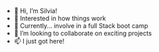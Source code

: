 - 👋 Hi, I’m Silvia!
- 👀 Interested in how things work
- 🌱 Currently... involve in a full Stack boot camp
- 💞️ I’m looking to collaborate on exciting projects
- 📫 I just got here!

<!---
SlviACH6/SlviACH6 is a ✨ special ✨ repository because its `README.md` (this file) appears on your GitHub profile.
You can click the Preview link to take a look at your changes.
--->
